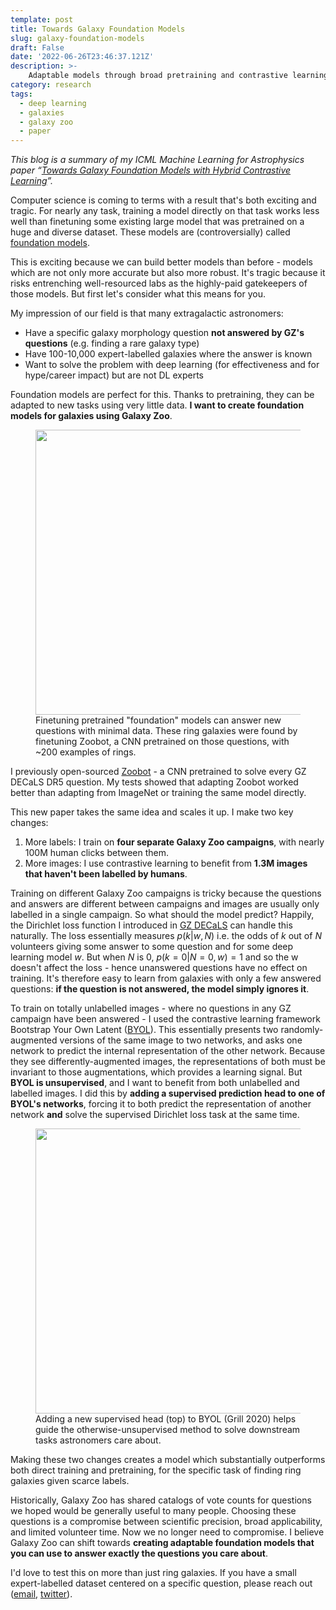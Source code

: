 ```yaml
---
template: post
title: Towards Galaxy Foundation Models
slug: galaxy-foundation-models
draft: False
date: '2022-06-26T23:46:37.121Z'
description: >-
    Adaptable models through broad pretraining and contrastive learning
category: research
tags:
  - deep learning
  - galaxies
  - galaxy zoo
  - paper
---
```


*This blog is a summary of my ICML Machine Learning for Astrophysics paper “[Towards Galaxy Foundation Models with Hybrid Contrastive Learning](https://arxiv.org/abs/2206.11927)”.*

Computer science is coming to terms with a result that's both exciting and tragic.
For nearly any task, training a model directly on that task works less well than finetuning some existing large model that was pretrained on a huge and diverse dataset. These models are (controversially) called [foundation models](https://arxiv.org/abs/2108.07258).

This is exciting because we can build better models than before - models which are not only more accurate but also more robust. It's tragic because it risks entrenching well-resourced labs as the highly-paid gatekeepers of those models. But first let's consider what this means for you.

My impression of our field is that many extragalactic astronomers:

- Have a specific galaxy morphology question **not answered by GZ's questions**  (e.g. finding a rare galaxy type)
- Have 100-10,000 expert-labelled galaxies where the answer is known
- Want to solve the problem with deep learning (for effectiveness and for hype/career impact) but are not DL experts

Foundation models are perfect for this. Thanks to pretraining, they can be adapted to new tasks using very little data. **I want to create foundation models for galaxies using Galaxy Zoo**.

<figure class="alignleft is-resized">
  <img src="https://galaxyzooblog.files.wordpress.com/2022/06/screenshot-2022-06-27-at-06-31-57-cvpr-2022-fgvc9.png?w=1024" alt="" class="wp-image-9572" width="456"/>
  <figcaption>
  Finetuning pretrained "foundation" models can answer new questions with minimal data. These ring galaxies were found by finetuning Zoobot, a CNN pretrained on those questions, with ~200 examples of rings.
  </figcaption>
</figure>

I previously open-sourced [Zoobot](www.github.com/mwalmsley/zoobot) - a CNN pretrained to solve every GZ DECaLS DR5 question. My tests showed that adapting Zoobot worked better than adapting from ImageNet or training the same model directly.

This new paper takes the same idea and scales it up. I make two key changes:

1. More labels: I train on **four separate Galaxy Zoo campaigns**, with nearly 100M human clicks between them.
2. More images: I use contrastive learning to benefit from **1.3M images that haven't been labelled by humans**.

Training on different Galaxy Zoo campaigns is tricky because the questions and answers are different between campaigns and images are usually only labelled in a single campaign. So what should the model predict? Happily, the Dirichlet loss function I introduced in [GZ DECaLS](https://arxiv.org/abs/2102.08414) can handle this naturally. The loss essentially measures $p(k|w, N)$ i.e. the odds of $k$ out of $N$ volunteers giving some answer to some question and for some deep learning model $w$. But when $N$ is 0, $p(k=0|N=0, w) = 1$ and so the w doesn't affect the loss - hence unanswered questions have no effect on training. It's therefore easy to learn from galaxies with only a few answered questions: **if the question is not answered, the model simply ignores it**.

To train on totally unlabelled images - where no questions in any GZ campaign have been answered - I used the contrastive learning framework Bootstrap Your Own Latent ([BYOL](https://arxiv.org/abs/2006.07733)). This essentially presents two randomly-augmented versions of the same image to two networks, and asks one network to predict the internal representation of the other network. Because they see differently-augmented images, the representations of both must be invariant to those augmentations, which provides a learning signal. But **BYOL is unsupervised**, and I want to benefit from both unlabelled and labelled images. I did this by **adding a supervised prediction head to one of BYOL's networks**, forcing it to both predict the representation of another network **and** solve the supervised Dirichlet loss task at the same time.


<figure class="alignleft is-resized">
  <img src="https://galaxyzooblog.files.wordpress.com/2022/06/screenshot-2022-06-26-at-23-23-52-cvpr-2022-fgvc9.png?w=1024" alt="" class="wp-image-9572" width="456"/>
  <figcaption>Adding a new supervised head (top) to BYOL (Grill 2020) helps guide the otherwise-unsupervised method to solve downstream tasks astronomers care about.
  </figcaption>
</figure>


Making these two changes creates a model which substantially outperforms both direct training and pretraining, for the specific task of finding ring galaxies given scarce labels. 

Historically, Galaxy Zoo has shared catalogs of vote counts for questions we hoped would be generally useful to many people. Choosing these questions is a compromise between scientific precision, broad applicability, and limited volunteer time. Now we no longer need to compromise. I believe Galaxy Zoo can shift towards **creating adaptable foundation models that you can use to answer exactly the questions you care about**.

I'd love to test this on more than just ring galaxies. If you have a small expert-labelled dataset centered on a specific question, please reach out ([email](emailto:m.walmsley@utoronto.ca), [twitter](https://www.twitter.com/mike_walmsley_)).
